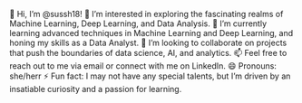 👋 Hi, I’m @sussh18!
👀 I’m interested in exploring the fascinating realms of Machine Learning, Deep Learning, and Data Analysis.
🌱 I’m currently learning advanced techniques in Machine Learning and Deep Learning, and honing my skills as a Data Analyst.
💞️ I’m looking to collaborate on projects that push the boundaries of data science, AI, and analytics.
📫 Feel free to reach out to me via email or connect with me on LinkedIn.
😄 Pronouns: she/herr
⚡ Fun fact: I may not have any special talents, but I’m driven by an insatiable curiosity and a passion for learning.
<!--- sussh18/sussh18 is a ✨ special ✨ repository because its `README.md` (this file) appears on your GitHub profile. You can click the Preview link to take a look at your changes. --->
